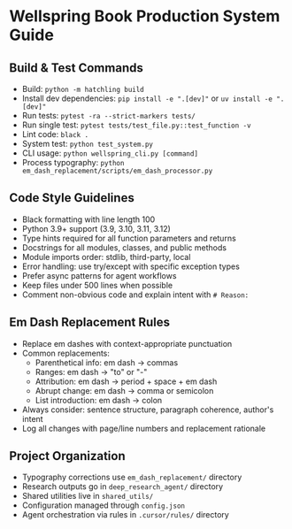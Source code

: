 # Wellspring Book Production System Guide

## Build & Test Commands
- Build: `python -m hatchling build`
- Install dev dependencies: `pip install -e ".[dev]"` or `uv install -e ".[dev]"`
- Run tests: `pytest -ra --strict-markers tests/`
- Run single test: `pytest tests/test_file.py::test_function -v`
- Lint code: `black .`
- System test: `python test_system.py`
- CLI usage: `python wellspring_cli.py [command]`
- Process typography: `python em_dash_replacement/scripts/em_dash_processor.py`

## Code Style Guidelines
- Black formatting with line length 100
- Python 3.9+ support (3.9, 3.10, 3.11, 3.12)
- Type hints required for all function parameters and returns
- Docstrings for all modules, classes, and public methods
- Module imports order: stdlib, third-party, local
- Error handling: use try/except with specific exception types
- Prefer async patterns for agent workflows
- Keep files under 500 lines when possible
- Comment non-obvious code and explain intent with `# Reason:`

## Em Dash Replacement Rules
- Replace em dashes with context-appropriate punctuation
- Common replacements:
  - Parenthetical info: em dash → commas
  - Ranges: em dash → "to" or "-"
  - Attribution: em dash → period + space + em dash
  - Abrupt change: em dash → comma or semicolon
  - List introduction: em dash → colon
- Always consider: sentence structure, paragraph coherence, author's intent
- Log all changes with page/line numbers and replacement rationale

## Project Organization
- Typography corrections use `em_dash_replacement/` directory
- Research outputs go in `deep_research_agent/` directory
- Shared utilities live in `shared_utils/`
- Configuration managed through `config.json`
- Agent orchestration via rules in `.cursor/rules/` directory